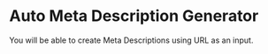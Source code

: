 # Auto Meta Description Generator

You will be able to create Meta Descriptions using URL as an input.
